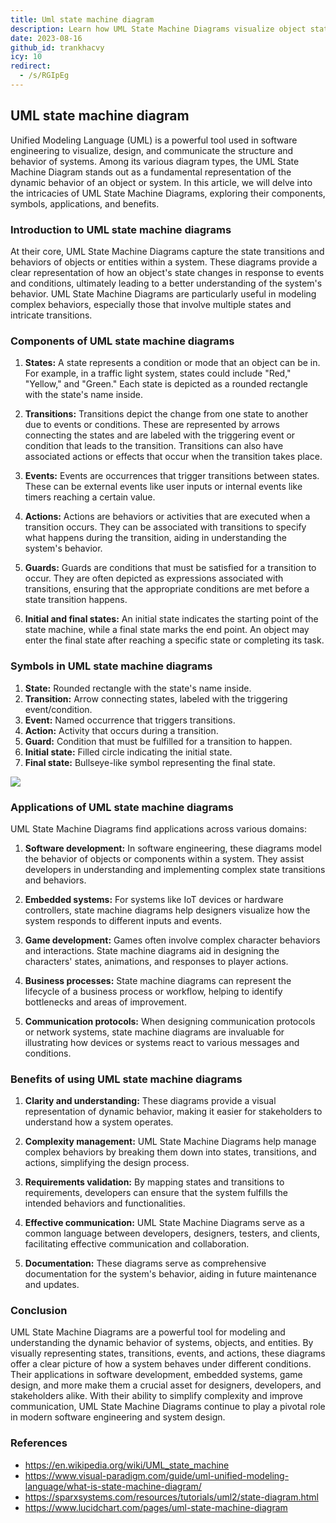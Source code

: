 ```yaml
---
title: Uml state machine diagram
description: Learn how UML State Machine Diagrams visualize object states, transitions, events, and actions to model dynamic system behavior in software development, embedded systems, and more.
date: 2023-08-16
github_id: trankhacvy
icy: 10
redirect:
  - /s/RGIpEg
---
```


## UML state machine diagram

Unified Modeling Language (UML) is a powerful tool used in software engineering to visualize, design, and communicate the structure and behavior of systems. Among its various diagram types, the UML State Machine Diagram stands out as a fundamental representation of the dynamic behavior of an object or system. In this article, we will delve into the intricacies of UML State Machine Diagrams, exploring their components, symbols, applications, and benefits.

### Introduction to UML state machine diagrams

At their core, UML State Machine Diagrams capture the state transitions and behaviors of objects or entities within a system. These diagrams provide a clear representation of how an object's state changes in response to events and conditions, ultimately leading to a better understanding of the system's behavior. UML State Machine Diagrams are particularly useful in modeling complex behaviors, especially those that involve multiple states and intricate transitions.

### Components of UML state machine diagrams

1. **States:** A state represents a condition or mode that an object can be in. For example, in a traffic light system, states could include "Red," "Yellow," and "Green." Each state is depicted as a rounded rectangle with the state's name inside.

2. **Transitions:** Transitions depict the change from one state to another due to events or conditions. These are represented by arrows connecting the states and are labeled with the triggering event or condition that leads to the transition. Transitions can also have associated actions or effects that occur when the transition takes place.

3. **Events:** Events are occurrences that trigger transitions between states. These can be external events like user inputs or internal events like timers reaching a certain value.

4. **Actions:** Actions are behaviors or activities that are executed when a transition occurs. They can be associated with transitions to specify what happens during the transition, aiding in understanding the system's behavior.

5. **Guards:** Guards are conditions that must be satisfied for a transition to occur. They are often depicted as expressions associated with transitions, ensuring that the appropriate conditions are met before a state transition happens.

6. **Initial and final states:** An initial state indicates the starting point of the state machine, while a final state marks the end point. An object may enter the final state after reaching a specific state or completing its task.

### Symbols in UML state machine diagrams

1. **State:** Rounded rectangle with the state's name inside.
2. **Transition:** Arrow connecting states, labeled with the triggering event/condition.
3. **Event:** Named occurrence that triggers transitions.
4. **Action:** Activity that occurs during a transition.
5. **Guard:** Condition that must be fulfilled for a transition to happen.
6. **Initial state:** Filled circle indicating the initial state.
7. **Final state:** Bullseye-like symbol representing the final state.

![](assets/uml-state-machine-diagram.webp)

### Applications of UML state machine diagrams

UML State Machine Diagrams find applications across various domains:

1. **Software development:** In software engineering, these diagrams model the behavior of objects or components within a system. They assist developers in understanding and implementing complex state transitions and behaviors.

2. **Embedded systems:** For systems like IoT devices or hardware controllers, state machine diagrams help designers visualize how the system responds to different inputs and events.

3. **Game development:** Games often involve complex character behaviors and interactions. State machine diagrams aid in designing the characters' states, animations, and responses to player actions.

4. **Business processes:** State machine diagrams can represent the lifecycle of a business process or workflow, helping to identify bottlenecks and areas of improvement.

5. **Communication protocols:** When designing communication protocols or network systems, state machine diagrams are invaluable for illustrating how devices or systems react to various messages and conditions.

### Benefits of using UML state machine diagrams

1. **Clarity and understanding:** These diagrams provide a visual representation of dynamic behavior, making it easier for stakeholders to understand how a system operates.

2. **Complexity management:** UML State Machine Diagrams help manage complex behaviors by breaking them down into states, transitions, and actions, simplifying the design process.

3. **Requirements validation:** By mapping states and transitions to requirements, developers can ensure that the system fulfills the intended behaviors and functionalities.

4. **Effective communication:** UML State Machine Diagrams serve as a common language between developers, designers, testers, and clients, facilitating effective communication and collaboration.

5. **Documentation:** These diagrams serve as comprehensive documentation for the system's behavior, aiding in future maintenance and updates.

### Conclusion

UML State Machine Diagrams are a powerful tool for modeling and understanding the dynamic behavior of systems, objects, and entities. By visually representing states, transitions, events, and actions, these diagrams offer a clear picture of how a system behaves under different conditions. Their applications in software development, embedded systems, game design, and more make them a crucial asset for designers, developers, and stakeholders alike. With their ability to simplify complexity and improve communication, UML State Machine Diagrams continue to play a pivotal role in modern software engineering and system design.

### References

- https://en.wikipedia.org/wiki/UML_state_machine
- https://www.visual-paradigm.com/guide/uml-unified-modeling-language/what-is-state-machine-diagram/
- https://sparxsystems.com/resources/tutorials/uml2/state-diagram.html
- https://www.lucidchart.com/pages/uml-state-machine-diagram
